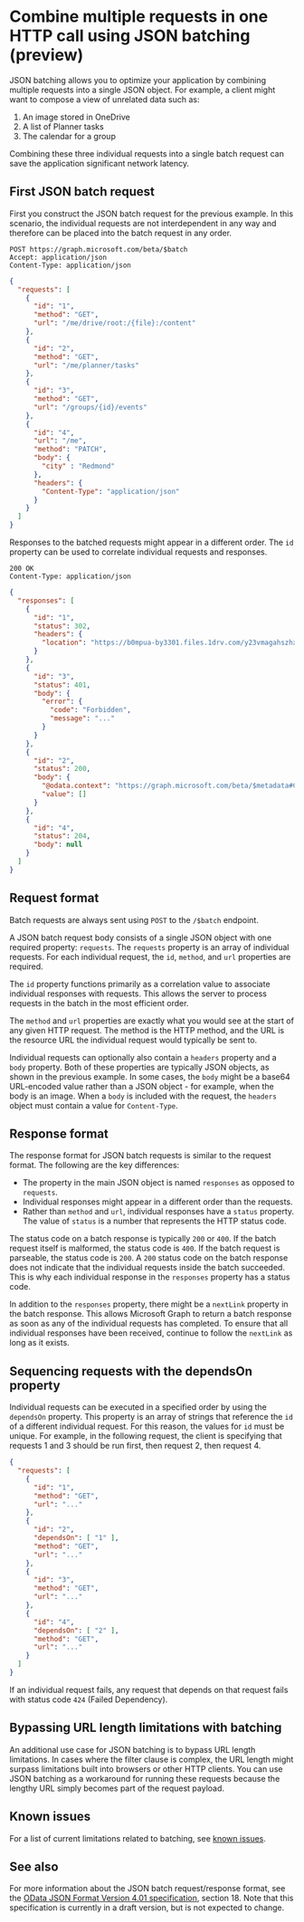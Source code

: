 # Combine multiple requests in one HTTP call using JSON batching (preview)

JSON batching allows you to optimize your application by combining multiple requests into a single JSON object. For example, a client might want to compose a view of unrelated data such as:

1. An image stored in OneDrive
2. A list of Planner tasks
3. The calendar for a group

Combining these three individual requests into a single batch request can save the application significant network latency.

## First JSON batch request

First you construct the JSON batch request for the previous example. In this scenario, the individual requests are not interdependent in any way and therefore can be placed into the batch request in any order.

```http
POST https://graph.microsoft.com/beta/$batch
Accept: application/json
Content-Type: application/json
```

```json
{
  "requests": [
    {
      "id": "1",
      "method": "GET",
      "url": "/me/drive/root:/{file}:/content"
    },
    {
      "id": "2",
      "method": "GET",
      "url": "/me/planner/tasks"
    },
    {
      "id": "3",
      "method": "GET",
      "url": "/groups/{id}/events"
    },
    {
      "id": "4",
      "url": "/me",
      "method": "PATCH",
      "body": {
        "city" : "Redmond"
      },
      "headers": {
        "Content-Type": "application/json"
      }
    }
  ]
}
```

Responses to the batched requests might appear in a different order. The `id` property can be used to correlate individual requests and responses.

```http
200 OK
Content-Type: application/json
```

```json
{
  "responses": [
    {
      "id": "1",
      "status": 302,
      "headers": {
        "location": "https://b0mpua-by3301.files.1drv.com/y23vmagahszhxzlcvhasdhasghasodfi"
      }
    },
    {
      "id": "3",
      "status": 401,
      "body": {
        "error": {
          "code": "Forbidden",
          "message": "..."
        }
      }
    },
    {
      "id": "2",
      "status": 200,
      "body": {
        "@odata.context": "https://graph.microsoft.com/beta/$metadata#Collection(microsoft.graph.plannerTask)",
        "value": []
      }
    },
    {
      "id": "4",
      "status": 204,
      "body": null
    }
  ]
}
```

## Request format

Batch requests are always sent using `POST` to the `/$batch` endpoint.

A JSON batch request body consists of a single JSON object with one required property: `requests`. The `requests` property is an array of individual requests. For each individual request, the `id`, `method`, and `url` properties are required.

The `id` property functions primarily as a correlation value to associate individual responses with requests. This allows the server to process requests in the batch in the most efficient order.

The `method` and `url` properties are exactly what you would see at the start of any given HTTP request. The method is the HTTP method, and the URL is the resource URL the individual request would typically be sent to.

Individual requests can optionally also contain a `headers` property and a `body` property. Both of these properties are typically JSON objects, as shown in the previous example. In some cases, the `body` might be a base64 URL-encoded value rather than a JSON object - for example, when the body is an image. When a `body` is included with the request, the `headers` object must contain a value for `Content-Type`.

## Response format

The response format for JSON batch requests is similar to the request format. The following are the key differences:

* The property in the main JSON object is named `responses` as opposed to `requests`.
* Individual responses might appear in a different order than the requests.
* Rather than `method` and `url`, individual responses have a `status` property. The value of `status` is a number that represents the HTTP status code.

The status code on a batch response is typically `200` or `400`. If the batch request itself is malformed, the status code is `400`. If the batch request is parseable, the status code is `200`. A `200` status code on the batch response does not indicate that the individual requests inside the batch succeeded. This is why each individual response in the `responses` property has a status code.

In addition to the `responses` property, there might be a `nextLink` property in the batch response. This allows Microsoft Graph to return a batch response as soon as any of the individual requests has completed. To ensure that all individual responses have been received, continue to follow the `nextLink` as long as it exists.

## Sequencing requests with the dependsOn property

Individual requests can be executed in a specified order by using the `dependsOn` property. This property is an array of strings that reference the `id` of a different individual request. For this reason, the values for `id` must be unique. For example, in the following request, the client is specifying that requests 1 and 3 should be run first, then request 2, then request 4.

```json
{
  "requests": [
    {
      "id": "1",
      "method": "GET",
      "url": "..."
    },
    {
      "id": "2",
      "dependsOn": [ "1" ],
      "method": "GET",
      "url": "..."
    },
    {
      "id": "3",
      "method": "GET",
      "url": "..."
    },
    {
      "id": "4",
      "dependsOn": [ "2" ],
      "method": "GET",
      "url": "..."
    }
  ]
}
```

If an individual request fails, any request that depends on that request fails with status code `424` (Failed Dependency).

## Bypassing URL length limitations with batching

An additional use case for JSON batching is to bypass URL length limitations. In cases where the filter clause is complex, the URL length might surpass limitations built into browsers or other HTTP clients. You can use JSON batching as a workaround for running these requests because the lengthy URL simply becomes part of the request payload.

## Known issues

For a list of current limitations related to batching, see [known issues][batching-known-issues].

[batching-known-issues]: https://developer.microsoft.com/en-us/graph/docs/concepts/known_issues#json-batching
[odata-4.01-json]: https://www.oasis-open.org/committees/download.php/60365/odata-json-format-v4.01-wd02-2017-03-24.docx


## See also

For more information about the JSON batch request/response format, see the [OData JSON Format Version 4.01 specification][odata-4.01-json], section 18. Note that this specification is currently in a draft version, but is not expected to change.

